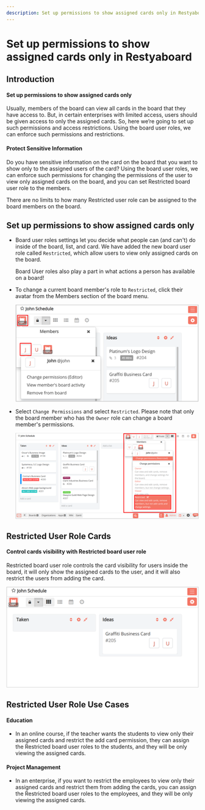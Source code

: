 ```yaml
---
description: Set up permissions to show assigned cards only in Restyaboard
---
```


# Set up permissions to show assigned cards only in Restyaboard

## Introduction

#### Set up permissions to show assigned cards only

Usually, members of the board can view all cards in the board that they have access to. But, in certain enterprises with limited access, users should be given access to only the assigned cards. So, here we’re going to set up such permissions and access restrictions. Using the board user roles, we can enforce such permissions and restrictions.

#### Protect Sensitive Information

Do you have sensitive information on the card on the board that you want to show only to the assigned users of the card? Using the board user roles, we can enforce such permissions for changing the permissions of the user to view only assigned cards on the board, and you can set Restricted board user role to the members.

There are no limits to how many Restricted user role can be assigned to the board members on the board.

## Set up permissions to show assigned cards only

*   Board user roles settings let you decide what people can (and can't) do inside of the board, list, and card. We have added the new board user role called `Restricted`, which allow users to view only assigned cards on the board.
    
    Board User roles also play a part in what actions a person has available on a board!
    
*   To change a current board member's role to `Restricted`, click their avatar from the Members section of the board menu.
    
    ![Set up permissions to show assigned cards only](restyaboard-members-dropdown.png)
*   Select `Change Permissions` and select `Restricted`. Please note that only the board member who has the `Owner` role can change a board member's permissions.
    
    ![Set up permissions to show assigned cards only](restyaboard-members-permission-chnage.png)

## Restricted User Role Cards

#### Control cards visibility with Restricted board user role

Restricted board user role controls the card visibility for users inside the board, it will only show the assigned cards to the user, and it will also restrict the users from adding the card.

![Control cards visibility with Restricted board user role](restyaboard-restricted-member-card.png)

## Restricted User Role Use Cases

#### Education

*   In an online course, if the teacher wants the students to view only their assigned cards and restrict the add card permission, they can assign the Restricted board user roles to the students, and they will be only viewing the assigned cards.

#### Project Management

*   In an enterprise, if you want to restrict the employees to view only their assigned cards and restrict them from adding the cards, you can assign the Restricted board user roles to the employees, and they will be only viewing the assigned cards.